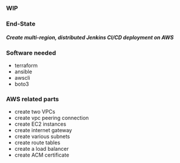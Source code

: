 ### WIP

### End-State
##### *Create multi-region, distributed Jenkins CI/CD deployment on AWS*

### Software needed
 - terraform
 - ansible
 - awscli
 - boto3

 ### AWS related parts
  - create two VPCs
  - create vpc peering connection
  - create EC2 instances
  - create internet gateway
  - create various subnets
  - create route tables
  - create a load balancer
  - create ACM certificate
   